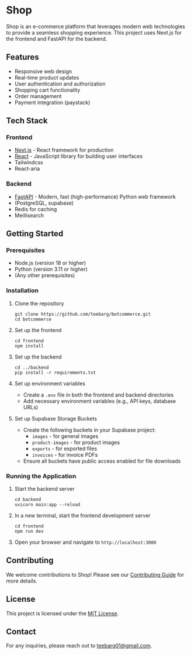 # Shop

Shop is an e-commerce platform that leverages modern web technologies to provide a seamless shopping experience. This project uses Next.js for the frontend and FastAPI for the backend.

## Features

- Responsive web design
- Real-time product updates
- User authentication and authorization
- Shopping cart functionality
- Order management
- Payment integration (paystack)

## Tech Stack

### Frontend
- [Next.js](https://nextjs.org/) - React framework for production
- [React](https://reactjs.org/) - JavaScript library for building user interfaces
- Tailwindcss
- React-aria

### Backend
- [FastAPI](https://fastapi.tiangolo.com/) - Modern, fast (high-performance) Python web framework
- (PostgreSQL, supabase)
- Redis for caching
- Meillisearch

## Getting Started

### Prerequisites

- Node.js (version 18 or higher)
- Python (version 3.11 or higher)
- (Any other prerequisites)

### Installation

1. Clone the repository
   ```
   git clone https://github.com/teebarg/botcommerce.git
   cd botcommerce
   ```

2. Set up the frontend
   ```
   cd frontend
   npm install
   ```

3. Set up the backend
   ```
   cd ../backend
   pip install -r requirements.txt
   ```

4. Set up environment variables
   - Create a `.env` file in both the frontend and backend directories
   - Add necessary environment variables (e.g., API keys, database URLs)

5. Set up Supabase Storage Buckets
   - Create the following buckets in your Supabase project:
     - `images` - for general images
     - `product-images` - for product images
     - `exports` - for exported files
     - `invoices` - for invoice PDFs
   - Ensure all buckets have public access enabled for file downloads

### Running the Application

1. Start the backend server
   ```
   cd backend
   uvicorn main:app --reload
   ```

2. In a new terminal, start the frontend development server
   ```
   cd frontend
   npm run dev
   ```

3. Open your browser and navigate to `http://localhost:3000`

## Contributing

We welcome contributions to Shop! Please see our [Contributing Guide](CONTRIBUTING.md) for more details.

## License

This project is licensed under the [MIT License](LICENSE).

## Contact

For any inquiries, please reach out to [teebarg01@gmail.com](mailto:teebarg01@gmail.com).

